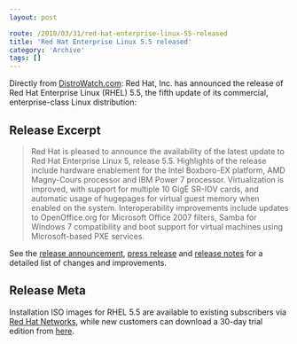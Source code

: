 ```yaml
---
layout: post

route: /2010/03/31/red-hat-enterprise-linux-55-released
title: 'Red Hat Enterprise Linux 5.5 released'
category: 'Archive'
tags: []
---
```


Directly from
[DistroWatch.com](http://www.distrowatch.com):
Red Hat, Inc. has announced the release of Red Hat Enterprise Linux (RHEL) 5.5,
the fifth update of its commercial, enterprise-class Linux distribution:

## Release Excerpt

> Red Hat is pleased to announce the availability of the latest update to Red
> Hat Enterprise Linux 5, release 5.5. Highlights of the release include
> hardware enablement for the Intel Boxboro-EX platform, AMD Magny-Cours
> processor and IBM Power 7 processor. Virtualization is improved, with support
> for multiple 10 GigE SR-IOV cards, and automatic usage of hugepages for
> virtual guest memory when enabled on the system. Interoperability improvements
> include updates to OpenOffice.org for Microsoft Office 2007 filters, Samba for
> Windows 7 compatibility and boot support for virtual machines using
> Microsoft-based PXE services.

See the
<a class="ph" target="_blank" rel="noopener noreferrer" href="https://www.redhat.com/archives/rhelv5-announce/2010-March/msg00000.html">release
announcement</a>,
<a class="ph" target="_blank" rel="noopener noreferrer" href="http://www.redhat.com/about/news/prarchive/2010/rhel-55.html">press
release</a> and
<a class="ph" target="_blank" rel="noopener noreferrer" href="http://www.redhat.com/docs/en-US/Red_Hat_Enterprise_Linux/5.5/html/Release_Notes/">release
notes</a> for a detailed list of changes and improvements.

## Release Meta

Installation ISO images for RHEL 5.5 are available to existing subscribers via
<a class="ph" target="_blank" rel="noopener noreferrer" href="https://rhn.redhat.com/">Red
Hat Networks</a>, while new customers can download a 30-day trial edition from
[here](http://www.redhat.com/rhel/details/eval/).
